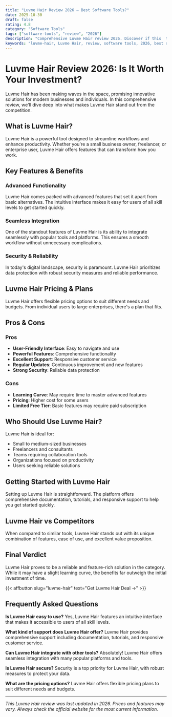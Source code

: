 ```yaml
---
title: "Luvme Hair Review 2026 – Best Software Tools?"
date: 2025-10-30
draft: false
rating: 4.8
category: "Software Tools"
tags: ["software-tools", "review", "2026"]
description: "Comprehensive Luvme Hair review 2026. Discover if this  tool is the best choice for your needs."
keywords: "luvme-hair, Luvme Hair, review, software tools, 2026, best software tools"
---
```


# Luvme Hair Review 2026: Is It Worth Your Investment?

Luvme Hair has been making waves in the  space, promising innovative solutions for modern businesses and individuals. In this comprehensive review, we'll dive deep into what makes Luvme Hair stand out from the competition.

## What is Luvme Hair?

Luvme Hair is a powerful  tool designed to streamline workflows and enhance productivity. Whether you're a small business owner, freelancer, or enterprise user, Luvme Hair offers features that can transform how you work.

## Key Features & Benefits

### Advanced Functionality
Luvme Hair comes packed with advanced features that set it apart from basic alternatives. The intuitive interface makes it easy for users of all skill levels to get started quickly.

### Seamless Integration
One of the standout features of Luvme Hair is its ability to integrate seamlessly with popular tools and platforms. This ensures a smooth workflow without unnecessary complications.

### Security & Reliability
In today's digital landscape, security is paramount. Luvme Hair prioritizes data protection with robust security measures and reliable performance.

## Luvme Hair Pricing & Plans

Luvme Hair offers flexible pricing options to suit different needs and budgets. From individual users to large enterprises, there's a plan that fits.

## Pros & Cons

### Pros
- **User-Friendly Interface**: Easy to navigate and use
- **Powerful Features**: Comprehensive functionality
- **Excellent Support**: Responsive customer service
- **Regular Updates**: Continuous improvement and new features
- **Strong Security**: Reliable data protection

### Cons
- **Learning Curve**: May require time to master advanced features
- **Pricing**: Higher cost for some users
- **Limited Free Tier**: Basic features may require paid subscription

## Who Should Use Luvme Hair?

Luvme Hair is ideal for:
- Small to medium-sized businesses
- Freelancers and consultants
- Teams requiring collaboration tools
- Organizations focused on productivity
- Users seeking reliable  solutions

## Getting Started with Luvme Hair

Setting up Luvme Hair is straightforward. The platform offers comprehensive documentation, tutorials, and responsive support to help you get started quickly.

## Luvme Hair vs Competitors

When compared to similar tools, Luvme Hair stands out with its unique combination of features, ease of use, and excellent value proposition.

## Final Verdict

Luvme Hair proves to be a reliable and feature-rich solution in the  category. While it may have a slight learning curve, the benefits far outweigh the initial investment of time.

{{< affbutton slug="luvme-hair" text="Get Luvme Hair Deal →" >}}

## Frequently Asked Questions

**Is Luvme Hair easy to use?**
Yes, Luvme Hair features an intuitive interface that makes it accessible to users of all skill levels.

**What kind of support does Luvme Hair offer?**
Luvme Hair provides comprehensive support including documentation, tutorials, and responsive customer service.

**Can Luvme Hair integrate with other tools?**
Absolutely! Luvme Hair offers seamless integration with many popular platforms and tools.

**Is Luvme Hair secure?**
Security is a top priority for Luvme Hair, with robust measures to protect your data.

**What are the pricing options?**
Luvme Hair offers flexible pricing plans to suit different needs and budgets.

---

*This Luvme Hair review was last updated in 2026. Prices and features may vary. Always check the official website for the most current information.*
